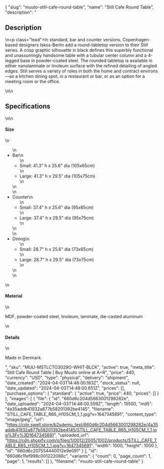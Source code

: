 {
  "slug": "muuto-still-cafe-round-table",
  "name": "Still Cafe Round Table",
  "description": "<h2>Description</h2>\n<p class=\"lead\">In standard, bar and counter versions, Copenhagen-based designers Iskos-Berlin add a round-tabletop version to their Still series. A crisp graphic silhouette in black defines this superbly functional and unassumingly handsome table with a tubular center column and a 4-legged base in powder-coated steel. The rounded tabletop is available in either nanolaminate or linoleum surface with the refined detailing of angled edges. Still serves a variety of roles in both the home and contract environs—as a kitchen dining spot, in a restaurant or bar, or as an option for a meeting room or the office.</p>\n<!-- split -->\n<h2>Specifications</h2>\n<!-- split -->\n<h4>Size</h4>\n<ul>\n<li>Bar\n<ul>\n<li>Small: 41.3\" h x 25.6\" dia (105x65cm)</li>\n<li>Large: 41.3\" h x 29.5\" dia (105x75cm)</li>\n</ul>\n</li>\n<li>Counter\n<ul>\n<li>Small: 37.4\" h x 25.6\" dia (95x65cm)</li>\n<li>Large: 37.4\" h x 29.5\" dia (95x75cm)</li>\n</ul>\n</li>\n<li>Dining\n<ul>\n<li>Small: 28.7\" h x 25.6\" dia (73x65cm)</li>\n<li>Large: 28.7\" h x 29.5\" dia (73x75cm)</li>\n</ul>\n</li>\n</ul>\n<h4>Material</h4>\n<p>MDF, powder-coated steel, linoleum, laminate, die-casted aluminum</p>\n<h4>Details</h4>\n<p>Made in Denmark</p>",
  "sku": "MUU-MSTLCTO3029O-WHIT-BLCK",
  "active": true,
  "meta_title": "Still Cafe Round Table | Buy Muuto online at A+R",
  "price": 440,
  "currency": "USD",
  "type": "physical",
  "delivery": "shipment",
  "date_created": "2024-04-03T14:48:00.183Z",
  "stock_status": null,
  "date_updated": "2024-04-03T14:48:00.651Z",
  "prices": [],
  "purchase_options": {
    "standard": {
      "active": true,
      "price": 440,
      "prices": []
    }
  },
  "images": [
    {
      "file": {
        "id": "660d6c204d5663001298282e",
        "date_uploaded": "2024-04-03T14:48:00.559Z",
        "length": 15500,
        "md5": "4a35addb41932a877b58201392be4145",
        "filename": "STILL_CAFE_TABLE_R65_H105CM_1_1.jpg?v=1647345691",
        "content_type": "image/jpeg",
        "url": "https://cdn.swell.store/b2sdemo_test/660d6c204d5663001298282e/4a35addb41932a877b58201392be4145/STILL_CAFE_TABLE_R65_H105CM_1_1.jpg%3Fv%3D1647345691",
        "uploaded_url": "https://cdn.shopify.com/s/files/1/0012/2005/1002/products/STILL_CAFE_TABLE_R65_H105CM_1_1.jpg?v=1647345691",
        "width": 1000,
        "height": 1000
      },
      "id": "660d6c207554440012e9e091"
    }
  ],
  "id": "660d6c1fef998c001222088c",
  "variants": {
    "count": 0,
    "page_count": 1,
    "page": 1,
    "results": []
  },
  "filename": "muuto-still-cafe-round-table"
}